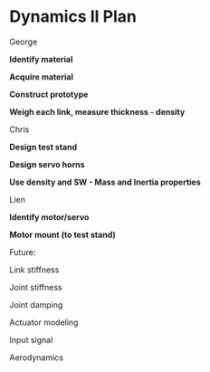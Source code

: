 #
# **Dynamics II Plan**

George

**Identify material**

**Acquire material**

**Construct prototype**

**Weigh each link, measure thickness - density**

Chris

**Design test stand**

**Design servo horns**

**Use density and SW - Mass and Inertia properties**

Lien

**Identify motor/servo**

**Motor mount (to test stand)**

Future:

Link stiffness

Joint stiffness

Joint damping

Actuator modeling

Input signal

Aerodynamics
